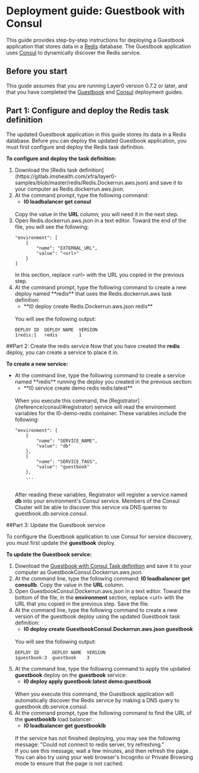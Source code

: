 # Deployment guide: Guestbook with Consul
This guide provides step-by-step instructions for deploying a Guestbook application that stores data in a
[Redis](http://redis.io) database. The Guestbook application uses [Consul](/reference/consul) to dynamically discover the Redis service.

## Before you start
This guide assumes that you are running Layer0 version 0.7.2 or later, and that you have completed the
[Guestbook](/guides/guestbook) and [Consul](/guides/consul) deployment guides.

## Part 1: Configure and deploy the Redis task definition
The updated Guestbook application in this guide stores its data in a Redis database. Before you can deploy the updated Guestbook application, you must first configure and deploy the Redis task definition.

**To configure and deploy the task definition:**
<ol>
  <li>Download the [Redis task
definition](https://gitlab.imshealth.com/xfra/layer0-samples/blob/master/redis/Redis.Dockerrun.aws.json) and save it to your computer as Redis.dockerrun.aws.json.</li>
  <li>At the command prompt, type the following command:
    <ul>
      <li class="command"><strong>l0 loadbalancer get consul</strong></li>
    </ul><br />
    Copy the value in the <strong>URL</strong> column; you will need it in the next step.
  </li>
  <li>Open Redis.dockerrun.aws.json in a text editor. Toward the end of the file, you will see the following:
<pre class="code"><code>"environment": [
    {
        "name": "EXTERNAL_URL",
        "value": "&lt;url&gt;"
    }
]</code></pre>
    In this section, replace <em>&lt;url&gt;</em> with the URL you copied in the previous step.
  </li>
  <li>At the command prompt, type the following command to create a new deploy named **redis** that uses the Redis.dockerrun.aws task definition:
    <ul>
      <li class="command">**l0 deploy create Redis.Dockerrun.aws.json redis**</li>
    </ul><br />
  You will see the following output:
<pre class="code"><code>DEPLOY ID  DEPLOY NAME  VERSION  
1redis:1   redis        1</code></pre>  
  </li>  
</ol>

##Part 2: Create the redis service
Now that you have created the **redis** deploy, you can create a service to place it in.

**To create a new service:**
<ul>
  <li>At the command line, type the following command to create a service named **redis** running the deploy you created in the previous section:
    <ul>
      <li class="command"> **l0 service create demo redis redis:latest**</li>
    </ul><br />
    When you execute this command, the [Registrator](/reference/consul/#registrator) service will read the environment variables for the l0-demo-redis container. These variables include the following:

```
"environment": [
    {
        "name": "SERVICE_NAME",
        "value": "db"
    },
    {
        "name": "SERVICE_TAGS",
        "value": "guestbook"
    },
    ...
```
<br />After reading these variables, Registrator will register a service named **db** into your environment's Consul service.
Members of the Consul Cluster will be able to discover this service via DNS queries to guestbook.db.service.consul.
  </li>
</ul>

##Part 3: Update the Guestbook service

To configure the Guestbook application to use Consul for service discovery, you must first update the **guestbook** deploy.

**To update the Guestbook service:**

<ol>
  <li>Download the <a href="https://gitlab.imshealth.com/xfra/layer0-samples/blob/master/redis/Guestbook.Dockerrun.aws.json">Guestbook with Consul Task definition</a> and save it to your computer as GuestbookConsul.Dockerrun.aws.json.</li>
  <li>At the command line, type the following command: <strong>l0 loadbalancer get consullb</strong>. Copy the value in the <strong>URL</strong> column.</li>
  <li>Open GuestbookConsul.Dockerrun.aws.json in a text editor. Toward the bottom of the file, in the <strong>environment</strong> section, replace <em>&lt;url&gt;</em> with the URL
that you copied in the previous step. Save the file.</li>
  <li>At the command line, type the following command to create a new version of the guestbook deploy using the updated Guestbook task definition:
    <ul>
      <li class="command"><strong>l0 deploy create GuestbookConsul.Dockerrun.aws.json guestbook</strong></li>
    </ul><br />
  You will see the following output:
  
<pre class="code"><code>DEPLOY ID     DEPLOY NAME  VERSION
1guestbook:3  guestbook    3
</code></pre>
  </li>
  <li>At the command line, type the following command to apply the updated <strong>guestbook</strong> deploy on the <strong>guestbook</strong> service:
    <ul>
      <li class="command"><strong>l0 deploy apply guestbook:latest demo:guestbook</strong></li>
    </ul><br />
  When you execute this command, the Guestbook application will automatically discover the Redis service by making a DNS query to guestbook.db.service.consul.</li>
  <li>At the command prompt, type the following command to find the URL of the <strong>guestbooklb</strong> load balancer:
    <ul>
      <li class="command"><strong>l0 loadbalancer get guestbooklb</strong></li>
    </ul><br />
  If the service has not finished deploying, you may see the following message:
"Could not connect to redis server, try refreshing."<br />
If you see this message, wait a few minutes, and then refresh the page. You can also try using your web browser's Incognito or Private Browsing mode to ensure that the page is not cached.
  </li>
</ol>
